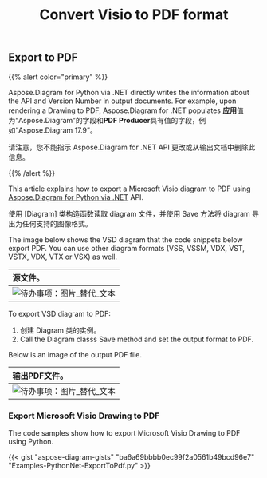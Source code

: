 ﻿---
title: Convert Visio to PDF format 
linktitle: Convert Visio to PDF
type: docs
weight: 10
url: /zh/python-net/convert-visio-to-pdf/
description: This topic show you how to Aspose.Diagram allows to convert Visio to PDF formats. Convert VSD, VSS, VDW, VST, VSDX, VSSX, VSTX, VSDM, VSTM,VSSM to PDF with a few lines of code.
---
## **Export to PDF**
{{% alert color="primary" %}}

Aspose.Diagram for Python via .NET directly writes the information about the API and Version Number in output documents. For example, upon rendering a Drawing to PDF, Aspose.Diagram for .NET populates **应用**值为“Aspose.Diagram”的字段和**PDF Producer**具有值的字段，例如“Aspose.Diagram 17.9”。

请注意，您不能指示 Aspose.Diagram for .NET API 更改或从输出文档中删除此信息。

{{% /alert %}}

This article explains how to export a Microsoft Visio diagram to PDF using [Aspose.Diagram for Python via .NET](https://products.aspose.com/diagram/python-net/) API.

使用 [Diagram] 类构造函数读取 diagram 文件，并使用 Save 方法将 diagram 导出为任何支持的图像格式。

The image below shows the VSD diagram that the code snippets below export PDF. You can use other diagram formats (VSS, VSSM, VDX, VST, VSTX, VDX, VTX or VSX) as well.

|**源文件。**|
|:- |
|![待办事项：图片_替代_文本](how-to-convert-a-visio-diagram_1.png)|


To export VSD diagram to PDF:

1. 创建 Diagram 类的实例。
1. Call the Diagram classs Save method and set the output format to PDF.

Below is an image of the output PDF file.

|**输出PDF文件。**|
|:- |
|![待办事项：图片_替代_文本](how-to-convert-a-visio-diagram_2.png)|
### **Export Microsoft Visio Drawing to PDF**
The code samples show how to export Microsoft Visio Drawing to PDF using Python.

{{< gist "aspose-diagram-gists" "ba6a69bbbb0ec99f2a0561b49bcd96e7" "Examples-PythonNet-ExportToPdf.py" >}}
